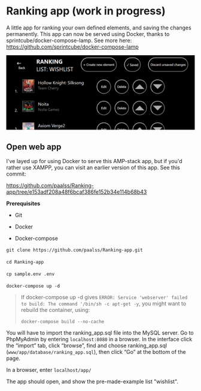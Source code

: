 # Ranking app (work in progress)
A little app for ranking your own defined elements, and saving the changes permanently. This app can now be served using Docker, thanks to sprintcube/docker-compose-lamp. See more here: https://github.com/sprintcube/docker-compose-lamp

![App_interface](www/app/images/app/app.png)

## Open web app
I've layed up for using Docker to serve this AMP-stack app, but if you'd rather use XAMPP, you can visit an earlier version of this app. See this commit:

https://github.com/paalss/Ranking-app/tree/e153adf208a48f6bcaf386fe152b34e114b68b43

**Prerequisites**

* Git

* Docker

* Docker-compose

```
git clone https://github.com/paalss/Ranking-app.git

cd Ranking-app

cp sample.env .env

docker-compose up -d
```

> If docker-compose up -d gives `ERROR: Service 'webserver' failed to build: The command '/bin/sh -c apt-get -y`, you might want to rebuild the container, using:
>
> ```
> docker-compose build --no-cache
> ```

You will have to import the ranking_app.sql file into the MySQL server. Go to PhpMyAdmin by entering `localhost:8080` in a browser. In the interface click the “import” tab, click “browse”, find and choose ranking_app.sql (`www/app/database/ranking_app.sql`), then click “Go” at the bottom of the page.

In a browser, enter `localhost/app/`

The app should open, and show the pre-made-example list "wishlist".